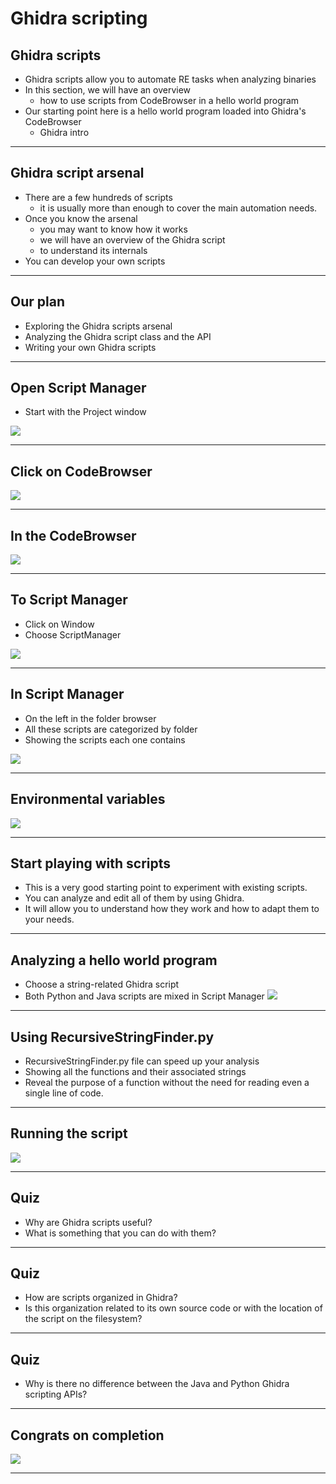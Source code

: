 # Ghidra scripting

## Ghidra scripts 

* Ghidra scripts allow you to automate RE tasks when analyzing binaries
* In this section, we will have an overview
  * how to use scripts from CodeBrowser in a hello world program
* Our starting point here is a hello world program loaded into Ghidra's CodeBrowser
  * Ghidra intro

---

## Ghidra script arsenal

* There are a few hundreds of scripts
  * it is usually more than enough to cover the main automation needs.
* Once you know the arsenal
  * you may want to know how it works
  * we will have an overview of the Ghidra script 
  * to understand its internals
* You can develop your own scripts

---

## Our plan

* Exploring the Ghidra scripts arsenal
* Analyzing the Ghidra script class and the API
* Writing your own Ghidra scripts

---

## Open Script Manager

* Start with the Project window

![](../images/18.png)

---

## Click on CodeBrowser

![](../images/19.png)

---

## In the CodeBrowser


![](../images/20.png)

---

## To Script Manager

* Click on Window
* Choose ScriptManager

![](../images/21.png)

---

## In Script Manager

* On the left in the folder browser
* All these scripts are categorized by folder
* Showing the scripts each one contains

![](../images/22.png)

---

## Environmental variables

![](../images/23.png)

---

## Start playing with scripts

* This is a very good starting point to experiment with existing scripts. 
* You can analyze and edit all of them by using Ghidra. 
* It will allow you to understand how they work and how to adapt them to your needs.

---


## Analyzing a hello world program

* Choose a string-related Ghidra script
* Both Python and Java scripts are mixed in Script Manager
![](../images/24.png)

---

## Using RecursiveStringFinder.py

* RecursiveStringFinder.py file can speed up your analysis
* Showing all the functions and their associated strings
* Reveal the purpose of a function without the need for reading even a single line of code.

---

## Running the script

![](../images/25.png)

---


## Quiz

* Why are Ghidra scripts useful? 
* What is something that you can do with them?

---

## Quiz

* How are scripts organized in Ghidra? 
* Is this organization related to its own source code or with the location of the script on the filesystem?

---

## Quiz

* Why is there no difference between the Java and Python Ghidra scripting APIs?

---

## Congrats on completion


![](../images/congrats.png)

---
